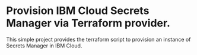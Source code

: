 # Provision IBM Cloud Secrets Manager via Terraform provider.

This simple project provides the terraform script to provision an instance of Secrets Manager in IBM Cloud.

